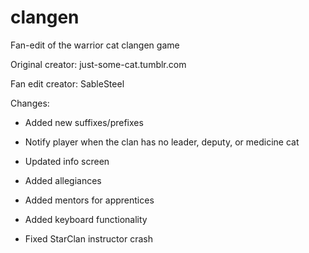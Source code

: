 # clangen
Fan-edit of the warrior cat clangen game

Original creator: just-some-cat.tumblr.com

Fan edit creator: SableSteel

Changes:

- Added new suffixes/prefixes

- Notify player when the clan has no leader, deputy, or medicine cat

- Updated info screen

- Added allegiances

- Added mentors for apprentices

- Added keyboard functionality

- Fixed StarClan instructor crash
